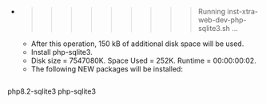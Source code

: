 * >>>>>>>>> Running inst-xtra-web-dev-php-sqlite3.sh ...
  * After this operation, 150 kB of additional disk space will be used.
  * Install php-sqlite3.
  * Disk size = 7547080K. Space Used = 252K. Runtime = 00:00:00:02.
  * The following NEW packages will be installed:
  ```bash
php8.2-sqlite3 php-sqlite3
  ```
